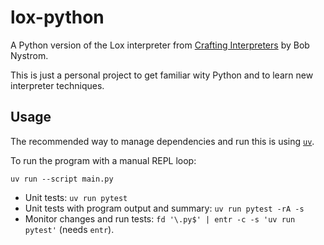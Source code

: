 # lox-python

A Python version of the Lox interpreter from [Crafting
Interpreters](https://www.goodreads.com/book/show/58661468-crafting-interpreters)
by Bob Nystrom.

This is just a personal project to get familiar wity Python and to learn new
interpreter techniques.

## Usage

The recommended way to manage dependencies and run this is using [`uv`](https://github.com/astral-sh/uv).

To run the program with a manual REPL loop:

```shell
uv run --script main.py
```

- Unit tests: `uv run pytest`
- Unit tests with program output and summary: `uv run pytest -rA -s`
- Monitor changes and run tests: `fd '\.py$' | entr -c -s 'uv run pytest'` (needs `entr`).
